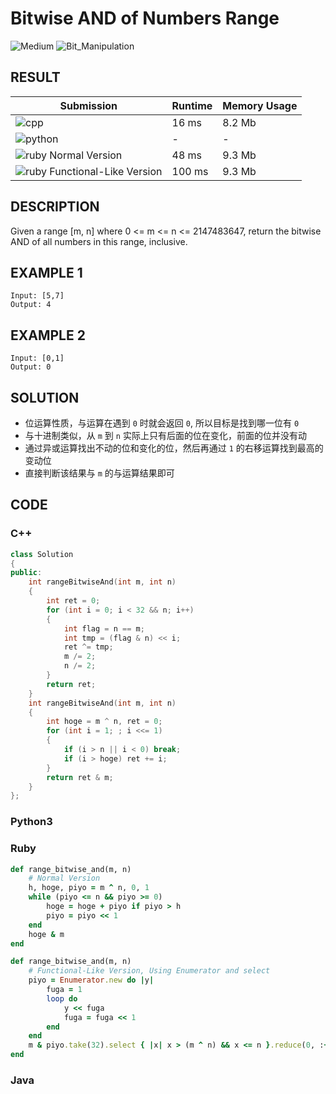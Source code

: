 # Bitwise AND of Numbers Range

![Medium](https://img.shields.io/badge/-Medium-f0ad4e.svg) ![Bit_Manipulation](https://img.shields.io/badge/位运算-Bit_Manipulation-007ec6.svg)

## RESULT

| Submission                                                                              | Runtime | Memory Usage |
| --------------------------------------------------------------------------------------- | ------- | ------------ |
| ![cpp](https://img.shields.io/badge/leetcode201-cpp-f34b7d.svg)                         | 16 ms   | 8.2 Mb       |
| ![python](https://img.shields.io/badge/leetcode201-py-3572A5.svg)                       | -       | -            |
| ![ruby](https://img.shields.io/badge/leetcode201-rb-701516.svg) Normal Version          | 48 ms   | 9.3 Mb       |
| ![ruby](https://img.shields.io/badge/leetcode201-rb-701516.svg) Functional-Like Version | 100 ms  | 9.3 Mb       |

## DESCRIPTION

Given a range [m, n] where 0 <= m <= n <= 2147483647, return the bitwise AND of all numbers in this range, inclusive.

## EXAMPLE 1

```plain
Input: [5,7]
Output: 4
```

## EXAMPLE 2

```plain
Input: [0,1]
Output: 0
```

## SOLUTION

* 位运算性质，与运算在遇到 `0` 时就会返回 `0`, 所以目标是找到哪一位有 `0`
* 与十进制类似，从 `m` 到 `n` 实际上只有后面的位在变化，前面的位并没有动
* 通过异或运算找出不动的位和变化的位，然后再通过 `1` 的右移运算找到最高的变动位
* 直接判断该结果与 `m` 的与运算结果即可 

## CODE

### C++

```cpp
class Solution
{
public:
    int rangeBitwiseAnd(int m, int n)
    {
        int ret = 0;
        for (int i = 0; i < 32 && n; i++)
        {
            int flag = n == m;
            int tmp = (flag & n) << i;
            ret ^= tmp;
            m /= 2;
            n /= 2;
        }
        return ret;
    }
    int rangeBitwiseAnd(int m, int n)
    {
        int hoge = m ^ n, ret = 0;
        for (int i = 1; ; i <<= 1)
        {
            if (i > n || i < 0) break;
            if (i > hoge) ret += i;
        }
        return ret & m;
    }
};
```

### Python3

### Ruby

```ruby
def range_bitwise_and(m, n)
    # Normal Version
    h, hoge, piyo = m ^ n, 0, 1
    while (piyo <= n && piyo >= 0)
        hoge = hoge + piyo if piyo > h
        piyo = piyo << 1
    end
    hoge & m
end

def range_bitwise_and(m, n)
    # Functional-Like Version, Using Enumerator and select
    piyo = Enumerator.new do |y|
        fuga = 1
        loop do
            y << fuga
            fuga = fuga << 1
        end
    end
    m & piyo.take(32).select { |x| x > (m ^ n) && x <= n }.reduce(0, :+)
end
```

### Java
